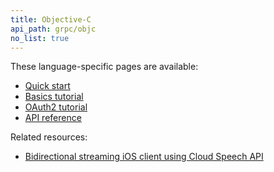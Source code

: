 ```yaml
---
title: Objective-C
api_path: grpc/objc
no_list: true
---
```


These language-specific pages are available:

- [Quick start](quickstart/)
- [Basics tutorial](basics/)
- [OAuth2 tutorial](oauth2/)
- [API reference](api/)

Related resources:

- [Bidirectional streaming iOS client using Cloud Speech
  API](https://github.com/GoogleCloudPlatform/ios-docs-samples/tree/master/speech/Objective-C/Speech-gRPC-Streaming)
